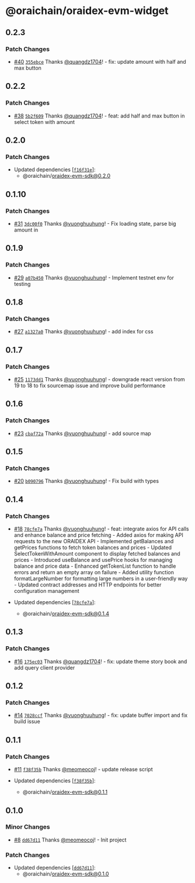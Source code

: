 # @oraichain/oraidex-evm-widget

## 0.2.3

### Patch Changes

- [#40](https://github.com/oraidex/evm-entry-point/pull/40) [`355ebce`](https://github.com/oraidex/evm-entry-point/commit/355ebceb26f28f45792b4f93021e7981c6e57117) Thanks [@quangdz1704](https://github.com/quangdz1704)! - fix: update amount with half and max button

## 0.2.2

### Patch Changes

- [#38](https://github.com/oraidex/evm-entry-point/pull/38) [`5b2f609`](https://github.com/oraidex/evm-entry-point/commit/5b2f6096202d24abe24212deeabd53fa67ce485e) Thanks [@quangdz1704](https://github.com/quangdz1704)! - feat: add half and max button in select token with amount

## 0.2.0

### Patch Changes

- Updated dependencies [[`f16f31e`](https://github.com/oraidex/evm-entry-point/commit/f16f31efd88dd76499ff4011310f06c39f6d6c1d)]:
  - @oraichain/oraidex-evm-sdk@0.2.0

## 0.1.10

### Patch Changes

- [#31](https://github.com/oraidex/evm-entry-point/pull/31) [`3dc00f0`](https://github.com/oraidex/evm-entry-point/commit/3dc00f09d317e37aeaa54b996f53a67b7b404060) Thanks [@vuonghuuhung](https://github.com/vuonghuuhung)! - Fix loading state, parse big amount in

## 0.1.9

### Patch Changes

- [#29](https://github.com/oraidex/evm-entry-point/pull/29) [`a07b450`](https://github.com/oraidex/evm-entry-point/commit/a07b4509b8883fa4144a29e40236fdb0a185bfea) Thanks [@vuonghuuhung](https://github.com/vuonghuuhung)! - Implement testnet env for testing

## 0.1.8

### Patch Changes

- [#27](https://github.com/oraidex/evm-entry-point/pull/27) [`a1327a0`](https://github.com/oraidex/evm-entry-point/commit/a1327a0cb3b43d0e51643415b901c7e978e2c5c4) Thanks [@vuonghuuhung](https://github.com/vuonghuuhung)! - add index for css

## 0.1.7

### Patch Changes

- [#25](https://github.com/oraidex/evm-entry-point/pull/25) [`1173dd1`](https://github.com/oraidex/evm-entry-point/commit/1173dd1ac077a087419a7f417a42f0284eed72d9) Thanks [@vuonghuuhung](https://github.com/vuonghuuhung)! - downgrade react version from 19 to 18 to fix sourcemap issue and improve build performance

## 0.1.6

### Patch Changes

- [#23](https://github.com/oraidex/evm-entry-point/pull/23) [`cbaf72a`](https://github.com/oraidex/evm-entry-point/commit/cbaf72a9ff2fe56f8acd7e2fe808f2bb1f083c77) Thanks [@vuonghuuhung](https://github.com/vuonghuuhung)! - add source map

## 0.1.5

### Patch Changes

- [#20](https://github.com/oraidex/evm-entry-point/pull/20) [`b090796`](https://github.com/oraidex/evm-entry-point/commit/b09079672c9253d9a1825b3d2fe04cb0bac2b9e5) Thanks [@vuonghuuhung](https://github.com/vuonghuuhung)! - Fix build with types

## 0.1.4

### Patch Changes

- [#18](https://github.com/oraidex/evm-entry-point/pull/18) [`78cfe7a`](https://github.com/oraidex/evm-entry-point/commit/78cfe7af02fa71c66fe2ef3d4d21c3d84caa908e) Thanks [@vuonghuuhung](https://github.com/vuonghuuhung)! - feat: integrate axios for API calls and enhance balance and price fetching - Added axios for making API requests to the new ORAIDEX API - Implemented getBalances and getPrices functions to fetch token balances and prices - Updated SelectTokenWithAmount component to display fetched balances and prices - Introduced useBalance and usePrice hooks for managing balance and price data - Enhanced getTokenList function to handle errors and return an empty array on failure - Added utility function formatLargeNumber for formatting large numbers in a user-friendly way - Updated contract addresses and HTTP endpoints for better configuration management

- Updated dependencies [[`78cfe7a`](https://github.com/oraidex/evm-entry-point/commit/78cfe7af02fa71c66fe2ef3d4d21c3d84caa908e)]:
  - @oraichain/oraidex-evm-sdk@0.1.4

## 0.1.3

### Patch Changes

- [#16](https://github.com/oraidex/evm-entry-point/pull/16) [`175ec03`](https://github.com/oraidex/evm-entry-point/commit/175ec035934063749c839f529c1c85692dbf042a) Thanks [@quangdz1704](https://github.com/quangdz1704)! - fix: update theme story book and add query client provider

## 0.1.2

### Patch Changes

- [#14](https://github.com/oraidex/evm-entry-point/pull/14) [`7028ccf`](https://github.com/oraidex/evm-entry-point/commit/7028ccf36c658472cced862fd14581bbbff0e055) Thanks [@vuonghuuhung](https://github.com/vuonghuuhung)! - fix: update buffer import and fix build issue

## 0.1.1

### Patch Changes

- [#11](https://github.com/oraidex/evm-entry-point/pull/11) [`f38f35b`](https://github.com/oraidex/evm-entry-point/commit/f38f35baa078bdacb08d0b5d4550f7c15f360d35) Thanks [@meomeocoj](https://github.com/meomeocoj)! - update release script

- Updated dependencies [[`f38f35b`](https://github.com/oraidex/evm-entry-point/commit/f38f35baa078bdacb08d0b5d4550f7c15f360d35)]:
  - @oraichain/oraidex-evm-sdk@0.1.1

## 0.1.0

### Minor Changes

- [#8](https://github.com/oraidex/evm-entry-point/pull/8) [`dd67d11`](https://github.com/oraidex/evm-entry-point/commit/dd67d113c51ff40c66667c4d51cd6869555d7d51) Thanks [@meomeocoj](https://github.com/meomeocoj)! - Init project

### Patch Changes

- Updated dependencies [[`dd67d11`](https://github.com/oraidex/evm-entry-point/commit/dd67d113c51ff40c66667c4d51cd6869555d7d51)]:
  - @oraichain/oraidex-evm-sdk@0.1.0
